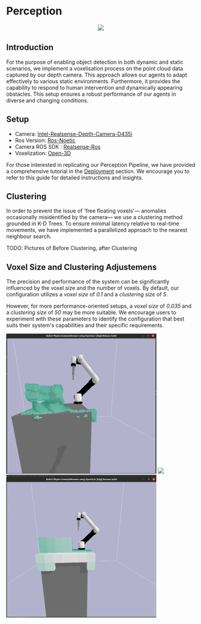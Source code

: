 # Perception

<div align="center">
  <img src="https://github.com/ignc-research/IR-DRL/blob/readme_overhaul/docs/Perception/gifs/Perception.gif.gif" width="400" />
</div>

## Introduction

For the purpose of enabling object detection in both dynamic and static scenarios, we implement a voxelisation process on the point cloud data captured by our depth camera. This approach allows our agents to adapt effectively to various static environments. Furthermore, it provides the capability to respond to human intervention and dynamically appearing obstacles. This setup ensures a robust performance of our agents in diverse and changing conditions.

## Setup

- Camera: [Intel-Realsense-Depth-Camera-D435i](https://www.intelrealsense.com/depth-camera-d435i/)
- Ros Version: [Ros-Noetic](http://wiki.ros.org/noetic)
- Camera ROS SDK : [Realsense-Ros](https://github.com/IntelRealSense/realsense-ros)
- Voxelization: [Open-3D](http://www.open3d.org/docs/latest/tutorial/Advanced/voxelization.html#)

For those interested in replicating our Perception Pipeline, we have provided a comprehensive tutorial in the [Deployment](docs/Deployment.md) section. We encourage you to refer to this guide for detailed instructions and insights.

## Clustering
In order to prevent the issue of 'free floating voxels'— anomalies occasionally misidentified by the camera— we use a clustering method grounded in K-D Trees. To ensure minimal latency relative to real-time movements, we have implemented a parallelized approach to the nearest neighbour search.

TODO: Pictures of Before Clustering, after Clustering


## Voxel Size and Clustering Adjustemens
The precision and performance of the system can be significantly influenced by the voxel size and the number of voxels. By default, our configuration utilizes a *voxel size* of *0.1* and a *clustering size* of *5*. 

However, for more performance-oriented setups, a *voxel size* of *0.035* and a *clustering size* of *50* may be more suitable. We encourage users to experiment with these parameters to identify the configuration that best suits their system's capabilities and their specific requirements.

<p float="left">
  <img src="https://github.com/ignc-research/IR-DRL/blob/readme_overhaul/docs/Perception/gifs/voxelfein.png" width="400" />
  <img src="https://github.com/ignc-research/IR-DRL/blob/readme_overhaul/docs/Perception/gifs/voxelgrob2.pngg" width="400" /> 
  <img src="https://github.com/ignc-research/IR-DRL/blob/readme_overhaul/docs/Perception/gifs/voxelgrob1.png" width="400" /> 
</p>